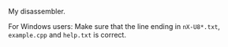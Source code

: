 My disassembler.

For Windows users: Make sure that the line ending in `nX-U8*.txt`, `example.cpp` and `help.txt` is correct.
